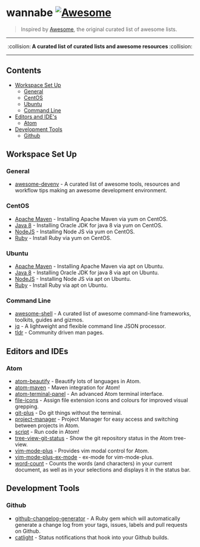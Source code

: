 # wannabe [![Awesome](https://cdn.rawgit.com/sindresorhus/awesome/d7305f38d29fed78fa85652e3a63e154dd8e8829/media/badge.svg)](https://github.com/sindresorhus/awesome)

> Inspired by [Awesome](https://github.com/sindresorhus/awesome), the original curated list of awesome lists.

---

<p align="center">:collision:<b> A curated list of curated lists and awesome resources </b>:collision:</p>

---

## Contents

-   [Workspace Set Up](#workspace-set-up)
    -   [General](#general)
    -   [CentOS](#centos)
    -   [Ubuntu](#ubuntu)
    -   [Command Line](#command-line)
-   [Editors and IDE's](#editors-and-ides)
    -   [Atom](#atom)
-   [Development Tools](#development-tools)
    -   [Github](#github)

## Workspace Set Up

### General

-   [awesome-devenv](https://github.com/jondot/awesome-devenv) - A curated list of awesome tools, resources and workflow tips making an awesome development environment.

### CentOS

-   [Apache Maven](https://gist.github.com/concon121/6046b402afc627fd1302049cf5951a73) - Installing Apache Maven via yum on CentOS.
-   [Java 8](https://www.digitalocean.com/community/tutorials/how-to-install-java-on-centos-and-fedora) - Installing Oracle JDK for java 8 via yum on CentOS.
-   [NodeJS](https://nodejs.org/en/download/package-manager/#enterprise-linux-and-fedora) - Installing Node JS via yum on CentOS.
-   [Ruby](https://www.ruby-lang.org/en/documentation/installation/#yum) - Install Ruby via yum on CentOS.

### Ubuntu

-   [Apache Maven](https://www.mkyong.com/maven/how-to-install-maven-in-ubuntu/) - Installing Apache Maven via apt on Ubuntu.
-   [Java 8](https://www.digitalocean.com/community/tutorials/how-to-install-java-with-apt-get-on-ubuntu-16-04) - Installing Oracle JDK for java 8 via apt on Ubuntu.
-   [NodeJS](https://tecadmin.net/install-latest-nodejs-npm-on-ubuntu/) - Installing Node JS via apt on Ubuntu.
-   [Ruby](https://www.ruby-lang.org/en/documentation/installation/#apt) - Install Ruby via apt on Ubuntu.


### Command Line

-   [awesome-shell](https://github.com/alebcay/awesome-shell) - A curated list of awesome command-line frameworks, toolkits, guides and gizmos.
-   [jq](https://stedolan.github.io/jq/) - A lightweight and flexible command line JSON processor.
-   [tldr](https://github.com/raylee/tldr) - Community driven man pages.

## Editors and IDEs

### Atom

-   [atom-beautify](https://atom.io/packages/atom-beautify) - Beautify lots of languages in Atom.
-   [atom-maven](https://atom.io/packages/atom-maven) - Maven integration for Atom!
-   [atom-terminal-panel](https://atom.io/packages/atom-terminal-panel) - An advanced Atom terminal interface.
-   [file-icons](https://atom.io/packages/file-icons) - Assign file extension icons and colours for improved visual grepping.
-   [git-plus](https://atom.io/packages/git-plus) - Do git things without the terminal.
-   [project-manager](https://atom.io/packages/project-manager) - Project Manager for easy access and switching between projects in Atom.
-   [script](https://atom.io/packages/script) - Run code in Atom!
-   [tree-view-git-status](https://atom.io/packages/tree-view-git-status) - Show the git repository status in the Atom tree-view.
-   [vim-mode-plus](https://atom.io/packages/vim-mode-plus) - Provides vim modal control for Atom.
-   [vim-mode-plus-ex-mode](https://atom.io/packages/vim-mode-plus-ex-mode) - ex-mode for vim-mode-plus.
-   [word-count](https://atom.io/packages/wordcount) - Counts the words (and characters) in your current document, as well as in your selections and displays it in the status bar.

## Development Tools

### Github

-   [github-changelog-generator](https://github.com/skywinder/github-changelog-generator) - A Ruby gem which will automatically generate a change log from your tags, issues, labels and pull requests on Github.
-   [catlight](https://catlight.io/) - Status notifications that hook into your Github builds.
